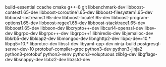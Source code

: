 build-essential
ccache
cmake
g++-8
git
libbenchmark-dev
libboost-context1.65-dev
libboost-coroutine1.65-dev
libboost-filesystem1.65-dev
libboost-iostreams1.65-dev
libboost-locale1.65-dev
libboost-program-options1.65-dev
libboost-regex1.65-dev
libboost-stacktrace1.65-dev
libboost1.65-dev
libbson-dev
libcrypto++-dev
libcurl4-openssl-dev
libev-dev
libgrpc-dev
libgrpc++-dev
libgrpc++1
libhiredis-dev
libjemalloc-dev
libkrb5-dev
libldap2-dev
libmongoc-dev
libnghttp2-dev
libpq-dev=10.*
libpq5=10.*
libprotoc-dev
libssl-dev
libyaml-cpp-dev
ninja-build
postgresql-server-dev-10
protobuf-compiler-grpc
python3-dev
python3-jinja2
python3-protobuf
python3-venv
python3-voluptuous
zlib1g-dev
libgflags-dev
libsnappy-dev
libbz2-dev
libzstd-dev
